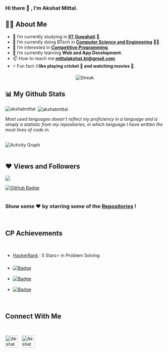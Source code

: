 ### Hi there 👋 , I’m Akshat Mittal.

## 👨‍🎓 About Me

- 🔭 I’m currently studying in **[IIT Guwahati](https://www.iitg.ac.in/)** 🏫.
- 🌱 I’m currently doing BTech in **[Computer Science and Engineering](https://www.iitg.ac.in/cse/)** 👨‍💻.
- 👀 I’m interested in **[Competitive Programming](#cp-achievements)**.
- 🌱 I’m currently learning **Web and App Development**.
- 📫 How to reach me **mittalakshat.kt@gmail.com**
- ⚡ Fun fact: **I like playing cricket 🏏 and watching movies 🍿**.
<p align="center"><img title="Stats" alt="Streak" src="https://github-readme-streak-stats.herokuapp.com/?user=akshatmittal2002&theme=black-ice&hide_border=true&stroke=0000&background=060A0CD0"/></p>

## 📊 My Github Stats

<p><img align="left" src="https://github-readme-stats.vercel.app/api/top-langs?username=akshatmittal2002&show_icons=true&locale=en" alt="akshatmittal" /></p>


<p>&nbsp;<img align="center" src="https://github-readme-stats.vercel.app/api?username=akshatmittal2002&show_icons=true&locale=en" alt="akshatmittal" /></p>

_Most used languages doesn't reflect my proficiency in a language and is simply a statistic from my repositories, in which language I have written the most lines of code in._

<br>
<img alt="Activity Graph" src="https://activity-graph.herokuapp.com/graph?username=akshatmittal2002&bg_color=0D1117&color=5BCDEC&line=5BCDEC&point=FFFFFF&hide_border=true" />
<br><br>

## ❤ Views and Followers
<img src="https://komarev.com/ghpvc/?username=akshatmittal2002">

<a href=""><img src="https://img.shields.io/github/followers/akshatmittal2002?label=Followers&style=social" alt="GitHub Badge"></a>
<br><br>

### Show some ❤️ by starring some of the [Repositories](https://github.com/akshatmittal2002?tab=repositories) !
<br>

## CP Achievements
<br>

- [HackerRank](https://www.hackerrank.com/akshatmittal2002) : 5 Stars⭐ in Problem Solving<br><br>
- <a href="https://www.codechef.com/users/akshat_mittal">![Badge](https://cp-logo.vercel.app/codechef/akshat_mittal?logo=true)</a><br><br>
- <a href="https://codeforces.com/profile/AkshatMittal2002">![Badge](https://cp-logo.vercel.app/codeforces/AkshatMittal2002?logo=true)</a><br><br>
- <a href="https://atcoder.jp/users/akshatmittal2002">![Badge](https://cp-logo.vercel.app/atcoder/akshatmittal2002?logo=true)</a><br><br><br>

## Connect With Me
<br>
<p><a href = "https://www.facebook.com/akshat.mittal.942" target="blank"><img align="center" src="https://raw.githubusercontent.com/rahuldkjain/github-profile-readme-generator/22064237dce9d9052582c108ace3c161b646dfd9/src/images/icons/Social/facebook.svg" alt="Akshat Mittal" height="40" width="40"/></a>&nbsp;&nbsp;&nbsp;<a href="https://www.instagram.com/akshat___mittal" target="blank"><img align="center" src="https://raw.githubusercontent.com/rahuldkjain/github-profile-readme-generator/22064237dce9d9052582c108ace3c161b646dfd9/src/images/icons/Social/instagram.svg" alt="Akshat Mittal" height="40" width="40"/></a><!--&nbsp;&nbsp;&nbsp;<a href="" taget="blank"><img align="center" src="https://raw.githubusercontent.com/rahuldkjain/github-profile-readme-generator/22064237dce9d9052582c108ace3c161b646dfd9/src/images/icons/Social/twitter.svg" alt="Akshat Mittal" height="40" width="40"/></a>&nbsp;&nbsp;&nbsp;<a href="" target="blank"><img align="center" src="https://raw.githubusercontent.com/rahuldkjain/github-profile-readme-generator/22064237dce9d9052582c108ace3c161b646dfd9/src/images/icons/Social/linked-in-alt.svg" alt="Akshat Mittal" height="40" width="40" /></a>--></p>